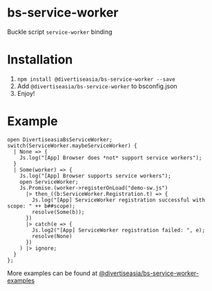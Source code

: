 # bs-service-worker
Buckle script `service-worker` binding

# Installation

1. `npm install @divertiseasia/bs-service-worker --save`
2. Add `@divertiseasia/bs-service-worker` to bsconfig.json
3. Enjoy!

# Example

```
open DivertiseasiaBsServiceWorker;
switch(ServiceWorker.maybeServiceWorker) {
  | None => {
    Js.log("[App] Browser does *not* support service workers");
  }
  | Some(worker) => {
    Js.log("[App] Browser supports service workers");
    open ServiceWorker;
    Js.Promise.(worker->registerOnLoad("demo-sw.js")
      |> then_((b:ServiceWorker.Registration.t) => {
        Js.log("[App] ServiceWorker registration successful with scope: " ++ b##scope);
        resolve(Some(b));
      })
      |> catch(e => {
        Js.log2("[App] ServiceWorker registration failed: ", e);
        resolve(None)
      })
    ) |> ignore;
  }
};
```

More examples can be found at [@divertiseasia/bs-service-worker-examples](https://github.com/DivertiseAsia/bs-service-worker-examples)
